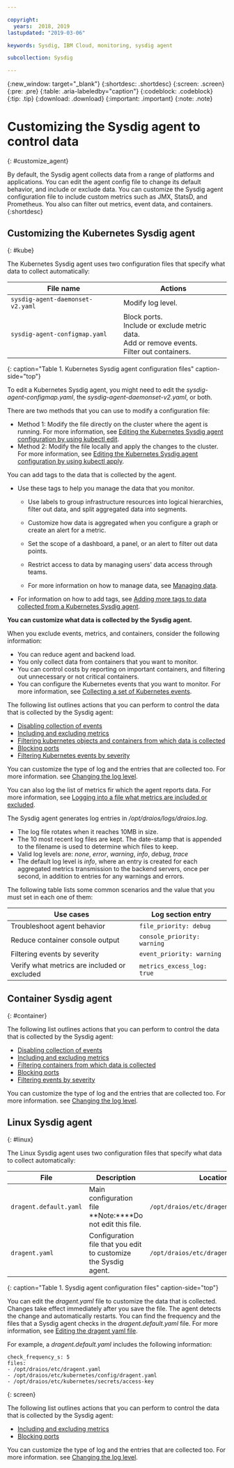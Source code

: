 ```yaml
---

copyright:
  years:  2018, 2019
lastupdated: "2019-03-06"

keywords: Sysdig, IBM Cloud, monitoring, sysdig agent

subcollection: Sysdig

---
```


{:new_window: target="_blank"}
{:shortdesc: .shortdesc}
{:screen: .screen}
{:pre: .pre}
{:table: .aria-labeledby="caption"}
{:codeblock: .codeblock}
{:tip: .tip}
{:download: .download}
{:important: .important}
{:note: .note}

# Customizing the Sysdig agent to control data
{: #customize_agent}

By default, the Sysdig agent collects data from a range of platforms and applications. You can edit the agent config file to change its default behavior, and include or exclude data. You can customize the Sysdig agent configuration file to include custom metrics such as JMX, StatsD, and Prometheus. You also can filter out metrics, event data, and containers.
{:shortdesc}

## Customizing the Kubernetes Sysdig agent
{: #kube}

The Kubernetes Sysdig agent uses two configuration files that specify what data to collect automatically:

| File name                        | Actions           |
|----------------------------------|-------------------|
| `sysdig-agent-daemonset-v2.yaml` | Modify log level. |
| `sysdig-agent-configmap.yaml`    | Block ports. </br>Include or exclude metric data. </br>Add or remove events. </br>Filter out containers. |
{: caption="Table 1. Kubernetes Sysdig agent configuration files" caption-side="top"} 

To edit a Kubernetes Sysdig agent, you might need to edit the *sysdig-agent-configmap.yaml*, the *sysdig-agent-daemonset-v2.yaml*, or both.

There are two methods that you can use to modify a configuration file:
* Method 1: Modify the file directly on the cluster where the agent is running. For more information, see [Editing the Kubernetes Sysdig agent configuration by using kubectl edit](/docs/services/Monitoring-with-Sysdig?topic=Sysdig-change_kube_agent#change_kube_agent_edit_kube_agent_method1).
* Method 2: Modify the file locally and apply the changes to the cluster. For more information, see [Editing the Kubernetes Sysdig agent configuration by using kubectl apply](/docs/services/Monitoring-with-Sysdig?topic=Sysdig-change_kube_agent#change_kube_agent_edit_kube_agent_method2).

You can add tags to the data that is collected by the agent. 
* Use these tags to help you manage the data that you monitor. 

    * Use labels to group infrastructure resources into logical hierarchies, filter out data, and split aggregated data into segments. 
    
    * Customize how data is aggregated when you configure a graph or create an alert for a metric. 
    
    * Set the scope of a dashboard, a panel, or an alert to filter out data points. 
    
    * Restrict access to data by managing users' data access through teams. 
    
    * For more information on how to manage data, see [Managing data](/docs/services/Monitoring-with-Sysdig?topic=Sysdig-manage#manage).

* For information on how to add tags, see [Adding more tags to data collected from a Kubernetes Sysdig agent](/docs/services/Monitoring-with-Sysdig?topic=Sysdig-change_kube_agent#change_kube_agent_add_tags). 


**You can customize what data is collected by the Sysdig agent.** 

When you exclude events, metrics, and containers, consider the following information:
* You can reduce agent and backend load.
* You only collect data from containers that you want to monitor.
* You can control costs by reporting on important containers, and filtering out unnecessary or not critical containers.
* You can configure the Kubernetes events that you want to monitor. For more information, see [Collecting a set of Kubernetes events](/docs/services/Monitoring-with-Sysdig?topic=Sysdig-change_kube_agent#change_kube_agent_collect_events).

The following list outlines actions that you can perform to control the data that is collected by the Sysdig agent:
* [Disabling collection of events](/docs/services/Monitoring-with-Sysdig?topic=Sysdig-change_kube_agent#change_kube_agent_disable_events)
* [Including and excluding metrics](/docs/services/Monitoring-with-Sysdig?topic=Sysdig-change_kube_agent#change_kube_agent_inc_exc_metrics)
* [Filtering kubernetes objects and containers from which data is collected](/docs/services/Monitoring-with-Sysdig?topic=Sysdig-change_kube_agent#change_kube_agent_filter_data)
* [Blocking ports](/docs/services/Monitoring-with-Sysdig?topic=Sysdig-change_kube_agent#change_kube_agent_block_ports)
* [Filtering Kubernetes events by severity](/docs/services/Monitoring-with-Sysdig?topic=Sysdig-change_kube_agent#change_kube_agent_filterby_severity)

You can customize the type of log and the entries that are collected too. For more information. see [Changing the log level](/docs/services/Monitoring-with-Sysdig?topic=Sysdig-change_kube_agent#change_kube_agent_log_level).

You can also log the list of metrics fir which the agent reports data. For more information, see [Logging into a file what metrics are included or excluded](/docs/services/Monitoring-with-Sysdig?topic=Sysdig-change_kube_agent#change_kube_agent_log_metrics).

The Sysdig agent generates log entries in */opt/draios/logs/draios.log*. 
* The log file rotates when it reaches 10MB in size.
* The 10 most recent log files are kept. The date-stamp that is appended to the filename is used to determine which files to keep.
* Valid log levels are: *none*, *error*, *warning*, *info*, *debug*, *trace*
* The default log level is *info*, where an entry is created for each aggregated metrics transmission to the backend servers, once per second, in addition to entries for any warnings and errors.

The following table lists some common scenarios and the value that you must set in each one of them:

| Use cases                                     | Log section entry           |
|-----------------------------------------------|-----------------------------|
| Troubleshoot agent behavior                   | `file_priority: debug`      |
| Reduce container console output               | `console_priority: warning` |
| Filtering events by severity                  | `event_priority: warning`   |
| Verify what metrics are included or excluded  | `metrics_excess_log: true`  |

## Container Sysdig agent
{: #container}


The following list outlines actions that you can perform to control the data that is collected by the Sysdig agent:
* [Disabling collection of events](/docs/services/Monitoring-with-Sysdig?topic=Sysdig-change_container_agent#change_container_agent_disable_events)
* [Including and excluding metrics](/docs/services/Monitoring-with-Sysdig?topic=Sysdig-change_container_agent#change_container_agent_inc_exc_metrics)
* [Filtering containers from which data is collected](/docs/services/Monitoring-with-Sysdig?topic=Sysdig-change_container_agent#change_container_agent_collect_docker_events)
* [Blocking ports](/docs/services/Monitoring-with-Sysdig?topic=Sysdig-change_container_agent#change_container_agent_block_ports)
* [Filtering events by severity](/docs/services/Monitoring-with-Sysdig?topic=Sysdig-change_container_agent#change_container_agent_filterby_severity)

You can customize the type of log and the entries that are collected too. For more information. see [Changing the log level](/docs/services/Monitoring-with-Sysdig?topic=Sysdig-change_container_agent#change_container_agent_log_level).



## Linux Sysdig agent
{: #linux}

The Linux Sysdig agent uses two configuration files that specify what data to collect automatically:

| File                   | Description                                                     | Location                                |
|------------------------|-----------------------------------------------------------------|-----------------------------------------|
| `dragent.default.yaml` | Main configuration file </br>**Note:****Do not edit this file.  | `/opt/draios/etc/dragent.default.yaml`  |
| `dragent.yaml`         | Configuration file that you edit to customize the Sysdig agent. | `/opt/draios/etc/dragent.yaml`          |
{: caption="Table 1. Sysdig agent configuration files" caption-side="top"} 

You can edit the *dragent.yaml* file to customize the data that is collected. Changes take effect immediately after you save the file. The agent detects the change and automatically restarts. You can find the frequency and the files that a Sysdig agent checks in the *dragent.default.yaml* file. For more information, see [Editing the dragent yaml file](/docs/services/Monitoring-with-Sysdig?topic=Sysdig-change_linux_agent#change_linux_agent_edit_agent).

For example, a *dragent.default.yaml* includes the following information:

```
check_frequency_s: 5
files:
- /opt/draios/etc/dragent.yaml
- /opt/draios/etc/kubernetes/config/dragent.yaml
- /opt/draios/etc/kubernetes/secrets/access-key
```
{: screen}

The following list outlines actions that you can perform to control the data that is collected by the Sysdig agent:
* [Including and excluding metrics](/docs/services/Monitoring-with-Sysdig?topic=Sysdig-change_linux_agent#change_linux_agent_inc_exc_metrics)
* [Blocking ports](/docs/services/Monitoring-with-Sysdig?topic=Sysdig-change_linux_agent#change_linux_agent_block_ports)

You can customize the type of log and the entries that are collected too. For more information. see [Changing the log level](/docs/services/Monitoring-with-Sysdig?topic=Sysdig-change_linux_agent#change_linux_agent_log_level).


